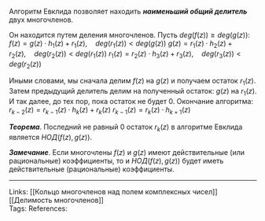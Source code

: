 Алгоритм Евклида позволяет находить ***наименьший общий делитель*** двух многочленов. 

Он находится путем деления многочленов. Пусть $deg(f(z)) \ge deg(g(z))$:
$f(z)=g(z) \cdot h_1(z) + r_1(z), \quad deg(r_1(z)) < deg(g(z))$
$g(z)=r_1(z) \cdot h_2(z) + r_2(z), \quad deg(r_2(z)) < deg(r_1(z))$
$r_1(z)=r_2(z) \cdot h_3(z) + r_3(z), \quad deg(r_3(z)) < deg(r_2(z))$

Иными словами, мы сначала делим $f(z)$ на $g(z)$ и получаем остаток $r_1(z)$. Затем предыдущий делитель делим на полученный остаток: $g(z)$ на $r_1(z)$. 
И так далее, до тех пор, пока остаток не будет 0. 
Окончание алгоритма:
$r_{k-2}(z)=r_{k-1}(z) \cdot h_k(z)+r_k(z)$
$r_{k-1}(z)=r_{k}(z) \cdot h_{k+1}(z)$

***Теорема***. Последний не равный 0 остаток $r_k(z)$ в алгоритме Евклида является $НОД(f(z),g(z))$. 

***Замечание***. Если многочлены $f(z)$ и $g(z)$ имеют действительные (или рациональные) коэффициенты, то и $НОД(f(z),g(z))$ будет иметь действительные (рациональные) коэффициенты. 

___
Links: [[Кольцо многочленов над полем комплексных чисел]] [[Делимость многочленов]]  
Tags:
References: